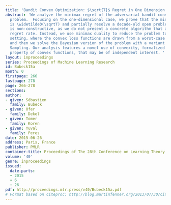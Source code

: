 ```yaml
---
title: 'Bandit Convex Optimization: $\sqrt{T}$ Regret in One Dimension'
abstract: 'We analyze the minimax regret of the adversarial bandit convex optimization
  problem.  Focusing on the one-dimensional case, we prove that the minimax regret
  is \widetildeΘ(\sqrtT) and partially resolve a decade-old open problem. Our analysis
  is non-constructive, as we do not present a concrete algorithm that attains this
  regret rate. Instead, we use minimax duality to reduce the problem to a Bayesian
  setting, where the convex loss functions are drawn from a worst-case distribution,
  and then we solve the Bayesian version of the problem with a variant of Thompson
  Sampling. Our analysis features a novel use of convexity, formalized as a “local-to-global”
  property of convex functions, that may be of independent interest. '
layout: inproceedings
series: Proceedings of Machine Learning Research
id: Bubeck15a
month: 0
firstpage: 266
lastpage: 278
page: 266-278
sections: 
author:
- given: Sébastien
  family: Bubeck
- given: Ofer
  family: Dekel
- given: Tomer
  family: Koren
- given: Yuval
  family: Peres
date: 2015-06-26
address: Paris, France
publisher: PMLR
container-title: Proceedings of The 28th Conference on Learning Theory
volume: '40'
genre: inproceedings
issued:
  date-parts:
  - 2015
  - 6
  - 26
pdf: http://proceedings.mlr.press/v40/Bubeck15a.pdf
# Format based on citeproc: http://blog.martinfenner.org/2013/07/30/citeproc-yaml-for-bibliographies/
---
```

